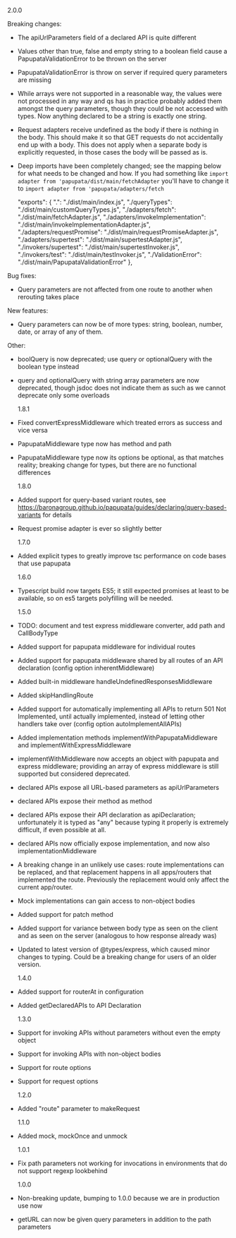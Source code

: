 2.0.0

Breaking changes:

- The apiUrlParameters field of a declared API is quite different
- Values other than true, false and empty string to a boolean field cause a PapupataValidationError to be thrown on the server
- PapupataValidationError is throw on server if required query parameters are missing
- While arrays were not supported in a reasonable way, the values were not processed in any way and qs has in practice probably added them amongst the query parameters,
  though they could be not accessed with types. Now anything declared to be a string is exactly one string.
- Request adapters receive undefined as the body if there is nothing in the body. This should make it so that GET requests do not accidentally end up with a body.
  This does not apply when a separate body is explicitly requested, in those cases the body will be passed as is.
- Deep imports have been completely changed; see the mapping below for what needs to be changed and how. If you had something like `import adapter from 'papupata/dist/main/fetchAdapter`
  you'll have to change it to `import adapter from 'papupata/adapters/fetch`

  "exports": {
  ".": "./dist/main/index.js",
  "./queryTypes": "./dist/main/customQueryTypes.js",
  "./adapters/fetch": "./dist/main/fetchAdapter.js",
  "./adapters/invokeImplementation": "./dist/main/invokeImplementationAdapter.js",
  "./adapters/requestPromise": "./dist/main/requestPromiseAdapter.js",
  "./adapters/supertest": "./dist/main/supertestAdapter.js",
  "./invokers/supertest": "./dist/main/supertestInvoker.js",
  "./invokers/test": "./dist/main/testInvoker.js",
  "./ValidationError": "./dist/main/PapupataValidationError"
  },

Bug fixes:

- Query parameters are not affected from one route to another when rerouting takes place

New features:

- Query parameters can now be of more types: string, boolean, number, date, or array of any of them.

Other:

- boolQuery is now deprecated; use query or optionalQuery with the boolean type instead
- query and optionalQuery with string array parameters are now deprecated, though jsdoc does not indicate them as such as we cannot deprecate only some overloads

  1.8.1

- Fixed convertExpressMiddleware which treated errors as success and vice versa
- PapupataMiddleware type now has method and path
- PapupataMiddleware type now its options be optional, as that matches reality; breaking change for types, but there are no functional differences

  1.8.0

- Added support for query-based variant routes, see https://baronagroup.github.io/papupata/guides/declaring/query-based-variants for details
- Request promise adapter is ever so slightly better

  1.7.0

- Added explicit types to greatly improve tsc performance on code bases that use papupata

  1.6.0

- Typescript build now targets ES5; it still expected promises at least to be available, so on es5 targets polyfilling will be needed.

  1.5.0

- TODO: document and test express middleware converter, add path and CallBodyType
- Added support for papupata middleware for individual routes
- Added support for papupata middleware shared by all routes of an API declaration (config option inherentMiddleware)
- Added built-in middleware handleUndefinedResponsesMiddleware
- Added skipHandlingRoute
- Added support for automatically implementing all APIs to return 501 Not Implemented, until actually implemented, instead of letting other handlers take over (config option autoImplementAllAPIs)
- Added implementation methods implementWithPapupataMiddleware and implementWithExpressMiddleware
- implementWithMiddleware now accepts an object with papupata and express middleware; providing an array of express middleware is still supported but considered deprecated.
- declared APIs expose all URL-based parameters as apiUrlParameters
- declared APIs expose their method as method
- declared APIs expose their API declaration as apiDeclaration; unfortunately it is typed as "any" because
  typing it properly is extremely difficult, if even possible at all.
- declared APIs now officially expose implementation, and now also implementationMiddleware
- A breaking change in an unlikely use cases: route implementations can be replaced, and that replacement
  happens in all apps/routers that implemented the route. Previously the replacement would only affect
  the current app/router.
- Mock implementations can gain access to non-object bodies
- Added support for patch method
- Added support for variance between body type as seen on the client and as seen on the server (analogous to how response already was)
- Updated to latest version of @types/express, which caused minor changes to typing. Could be a breaking change for users of an older version.

  1.4.0

- Added support for routerAt in configuration
- Added getDeclaredAPIs to API Declaration

  1.3.0

- Support for invoking APIs without parameters without even the empty object
- Support for invoking APIs with non-object bodies
- Support for route options
- Support for request options

  1.2.0

- Added "route" parameter to makeRequest

  1.1.0

- Added mock, mockOnce and unmock

  1.0.1

- Fix path parameters not working for invocations in environments that do not support regexp lookbehind

  1.0.0

- Non-breaking update, bumping to 1.0.0 because we are in production use now
- getURL can now be given query parameters in addition to the path parameters

